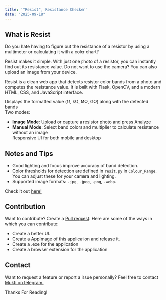```yaml
---
title: '"Resist", Resistance Checker'
date: "2025-09-18"
---
```


## What is Resist
Do you hate having to figure out the resistance of a resistor by using a multimeter or calculating it with a color chart?  

Resist makes it simple. With just one photo of a resistor, you can instantly find out its resistance value. Do not want to use the camera? You can also upload an image from your device.

Resist is a clean web app that detects resistor color bands from a photo and computes the resistance value. It is built with Flask, OpenCV, and a modern HTML, CSS, and JavaScript interface.

 Displays the formatted value (Ω, kΩ, MΩ, GΩ) along with the detected bands  
Two modes:  
  - **Image Mode**: Upload or capture a resistor photo and press Analyze  
  - **Manual Mode**: Select band colors and multiplier to calculate resistance without an image  
Responsive UI for both mobile and desktop   

## Notes and Tips
- Good lighting and focus improve accuracy of band detection.  
- Color thresholds for detection are defined in `resit.py` in `Colour_Range`. You can adjust these for your camera and lighting.  
- Supported image formats: `.jpg`, `.jpeg`, `.png`, `.webp`. 

Check it out [here!](https://github.com/Praneel7015/resist)

## Contribution
Want to contribute? Create a [Pull request](https://github.com/Praneel7015/resist/pulls). 
Here are some of the ways in which you can contribute:
- Create a better UI.
- Create a AppImage of this application and release it. 
- Create a .exe for the application
- Create a browser extension for the application

## Contact
Want to request a feature or report a issue personally? Feel free to contact [Mukti on telegram.](https://t.me/+JYx6akEWSik2Yjc1)

Thanks For Reading!
